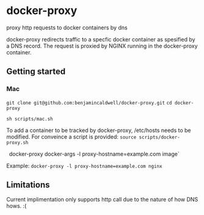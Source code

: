 # docker-proxy
proxy http requests to docker containers by dns

docker-proxy redirects traffic to a specfic docker container as spesified by a DNS record. The request is proxied by NGINX running in the docker-proxy container.

## Getting started
### Mac
`git clone git@github.com:benjamincaldwell/docker-proxy.git`
`cd docker-proxy`

`sh scripts/mac.sh`

To add a container to be tracked by docker-proxy, /etc/hosts needs to be modified. For conveince a script is provided:
`source scripts/docker-proxy.sh`

`
`docker-proxy docker-args -l proxy-hostname=example.com image`

Example:
`docker-proxy -l proxy-hostname=example.com nginx`


## Limitations
Current implimentation only supports http call due to the nature of how DNS hows. :(
